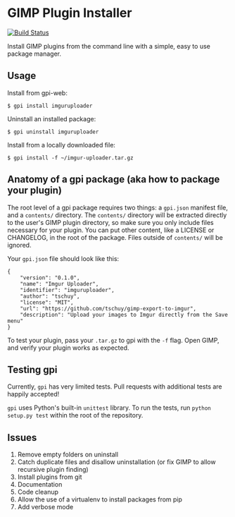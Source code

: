 # GIMP Plugin Installer

[![Build Status](https://travis-ci.org/tschuy/gpi.svg)](https://travis-ci.org/tschuy/gpi)

Install GIMP plugins from the command line with a simple, easy to use package
manager.

Usage
-----

Install from gpi-web:

```
$ gpi install imguruploader
```

Uninstall an installed package:
```
$ gpi uninstall imguruploader
```

Install from a locally downloaded file:
```
$ gpi install -f ~/imgur-uploader.tar.gz
```

Anatomy of a gpi package (aka how to package your plugin)
---------------------------------------------------------

The root level of a gpi package requires two things: a ``gpi.json`` manifest
file, and a ``contents/`` directory. The ``contents/`` directory will be
extracted directly to the user's GIMP plugin directory, so make sure you only
include files necessary for your plugin. You can put other content, like a
LICENSE or CHANGELOG, in the root of the package. Files outside of ``contents/``
will be ignored.

Your ``gpi.json`` file should look like this:

```
{
    "version": "0.1.0",
    "name": "Imgur Uploader",
    "identifier": "imguruploader",
    "author": "tschuy",
    "license": "MIT",
    "url": "https://github.com/tschuy/gimp-export-to-imgur",
    "description": "Upload your images to Imgur directly from the Save menu"
}
```
To test your plugin, pass your ``.tar.gz`` to gpi with the ``-f`` flag. Open
GIMP, and verify your plugin works as expected.

Testing gpi
-----------

Currently, ``gpi`` has very limited tests. Pull requests with additional tests
are happily accepted!

``gpi`` uses Python's built-in ``unittest`` library. To run the tests, run
``python setup.py test`` within the root of the repository.

Issues
------

1. Remove empty folders on uninstall
2. Catch duplicate files and disallow uninstallation (or fix GIMP to allow recursive plugin finding)
3. Install plugins from git
4. Documentation
5. Code cleanup
6. Allow the use of a virtualenv to install packages from pip
7. Add verbose mode
